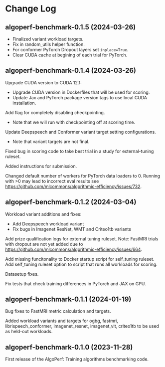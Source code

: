 # Change Log

## algoperf-benchmark-0.1.5 (2024-03-26)

- Finalized variant workload targets.
- Fix in random_utils helper function.
- For conformer PyTorch Dropout layers set `inplace=True`. 
- Clear CUDA cache at begining of each trial for PyTorch.

## algoperf-benchmark-0.1.4 (2024-03-26)

Upgrade CUDA version to CUDA 12.1:
- Upgrade CUDA version in Dockerfiles that will be used for scoring.
- Update Jax and PyTorch package version tags to use local CUDA installation.

Add flag for completely disabling checkpointing. 
- Note that we will run with checkpointing off at scoring time.

Update Deepspeech and Conformer variant target setting configurations. 
- Note that variant targets are not final. 

Fixed bug in scoring code to take best trial in a study for external-tuning ruleset.

Added instructions for submission. 

Changed default number of workers for PyTorch data loaders to 0. Running with >0 may lead to incorrect eval results see https://github.com/mlcommons/algorithmic-efficiency/issues/732. 

## algoperf-benchmark-0.1.2 (2024-03-04)
Workload variant additions and fixes:
- Add Deepspeech workload variant
- Fix bugs in Imagenet ResNet, WMT and Criteo1tb variants

Add prize qualification logs for external tuning ruleset.
Note: FastMRI trials with dropout are not yet added due to https://github.com/mlcommons/algorithmic-efficiency/issues/664.

Add missing funcitonality to Docker startup script for self_tuning ruleset.
Add self_tuning ruleset option to script that runs all workloads for scoring.

Datasetup fixes.

Fix tests that check training differences in PyTorch and JAX on GPU.

## algoperf-benchmark-0.1.1 (2024-01-19)
Bug fixes to FastMRI metric calculation and targets.

Added workload variants and targets for ogbg, fastmri, librispeech_conformer, imagenet_resnet, imagenet_vit, criteo1tb to be used as held-out workloads.

## algoperf-benchmark-0.1.0 (2023-11-28)

First release of the AlgoPerf: Training algorithms benchmarking code.
